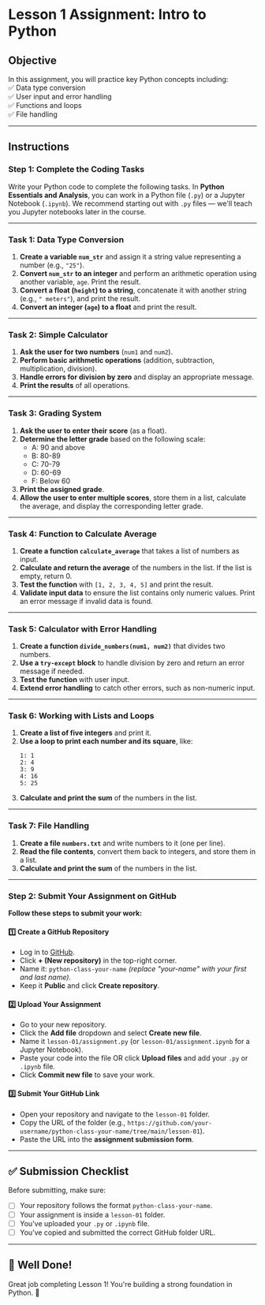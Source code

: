 # **Lesson 1 Assignment: Intro to Python**  

## **Objective**  
In this assignment, you will practice key Python concepts including:  
✅ Data type conversion  
✅ User input and error handling  
✅ Functions and loops  
✅ File handling  

---

## **Instructions**  

### **Step 1: Complete the Coding Tasks**  
Write your Python code to complete the following tasks. In **Python Essentials and Analysis**, you can work in a Python file (`.py`) or a Jupyter Notebook (`.ipynb`). We recommend starting out with `.py` files — we'll teach you Jupyter notebooks later in the course.

---

### **Task 1: Data Type Conversion**  
1. **Create a variable `num_str`** and assign it a string value representing a number (e.g., `"25"`).  
2. **Convert `num_str` to an integer** and perform an arithmetic operation using another variable, `age`. Print the result.  
3. **Convert a float (`height`) to a string**, concatenate it with another string (e.g., `" meters"`), and print the result.  
4. **Convert an integer (`age`) to a float** and print the result.  

---

### **Task 2: Simple Calculator**  
1. **Ask the user for two numbers** (`num1` and `num2`).  
2. **Perform basic arithmetic operations** (addition, subtraction, multiplication, division).  
3. **Handle errors for division by zero** and display an appropriate message.  
4. **Print the results** of all operations.  

---

### **Task 3: Grading System**  
1. **Ask the user to enter their score** (as a float).  
2. **Determine the letter grade** based on the following scale:  
   - A: 90 and above  
   - B: 80-89  
   - C: 70-79  
   - D: 60-69  
   - F: Below 60  
3. **Print the assigned grade**.  
4. **Allow the user to enter multiple scores**, store them in a list, calculate the average, and display the corresponding letter grade.  

---

### **Task 4: Function to Calculate Average**  
1. **Create a function `calculate_average`** that takes a list of numbers as input.  
2. **Calculate and return the average** of the numbers in the list. If the list is empty, return 0.  
3. **Test the function** with `[1, 2, 3, 4, 5]` and print the result.  
4. **Validate input data** to ensure the list contains only numeric values. Print an error message if invalid data is found.  

---

### **Task 5: Calculator with Error Handling**  
1. **Create a function `divide_numbers(num1, num2)`** that divides two numbers.  
2. **Use a `try-except` block** to handle division by zero and return an error message if needed.  
3. **Test the function** with user input.  
4. **Extend error handling** to catch other errors, such as non-numeric input.  

---

### **Task 6: Working with Lists and Loops**  
1. **Create a list of five integers** and print it.  
2. **Use a loop to print each number and its square**, like:  
   ```
   1: 1  
   2: 4  
   3: 9  
   4: 16  
   5: 25  
   ```  
3. **Calculate and print the sum** of the numbers in the list.  

---

### **Task 7: File Handling**  
1. **Create a file `numbers.txt`** and write numbers to it (one per line).  
2. **Read the file contents**, convert them back to integers, and store them in a list.  
3. **Calculate and print the sum** of the numbers in the list.  

---

### **Step 2: Submit Your Assignment on GitHub**  

**Follow these steps to submit your work:**  

#### **1️⃣ Create a GitHub Repository**  
- Log in to [GitHub](https://github.com).  
- Click **+ (New repository)** in the top-right corner.  
- Name it: `python-class-your-name` *(replace "your-name" with your first and last name).*  
- Keep it **Public** and click **Create repository**.  

#### **2️⃣ Upload Your Assignment**  
- Go to your new repository.  
- Click the **Add file** dropdown and select **Create new file**.  
- Name it `lesson-01/assignment.py` (or `lesson-01/assignment.ipynb` for a Jupyter Notebook).  
- Paste your code into the file OR click **Upload files** and add your `.py` or `.ipynb` file.  
- Click **Commit new file** to save your work.  

#### **3️⃣ Submit Your GitHub Link**  
- Open your repository and navigate to the `lesson-01` folder.  
- Copy the URL of the folder (e.g., `https://github.com/your-username/python-class-your-name/tree/main/lesson-01`).  
- Paste the URL into the **assignment submission form**.  

---

## **✅ Submission Checklist**  
Before submitting, make sure:  
- [ ] Your repository follows the format `python-class-your-name`.  
- [ ] Your assignment is inside a `lesson-01` folder.  
- [ ] You've uploaded your `.py` or `.ipynb` file.  
- [ ] You’ve copied and submitted the correct GitHub folder URL.  

---

## **🎉 Well Done!**  
Great job completing Lesson 1! You're building a strong foundation in Python. 🚀  
